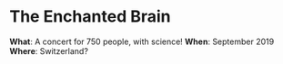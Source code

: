 # The Enchanted Brain

**What**: A concert for 750 people, with science!
**When**: September 2019
**Where**: Switzerland?